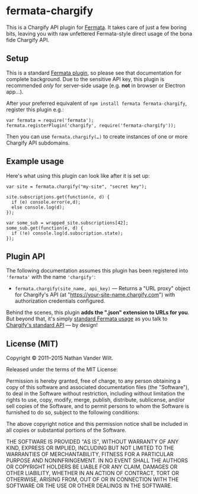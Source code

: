 # fermata-chargify

This is a Chargify API plugin for [Fermata](https://github.com/natevw/fermata). It takes care of just a few boring bits, leaving you with raw unfettered Fermata-style direct usage of the bona fide Chargify API.


## Setup

This is a standard [Fermata plugin](https://github.com/natevw/fermata#plugins), so please see that documentation for complete background. Due to the sensitive API key, this plugin is recommended *only* for server-side usage (e.g. **not** in browser or Electron app…).

After your preferred equivalent of `npm install fermata fermata-chargify`, register this plugin e.g.:

    var fermata = require('fermata');
    fermata.registerPlugin('chargify', require('fermata-chargify'));

Then you can use `fermata.chargify(…)` to create instances of one or more Chargify API subdomains.


## Example usage

Here's what using this plugin can look like after it is set up:    
    
    var site = fermata.chargify("my-site", "secret key");
    
    site.subscriptions.get(function(e, d) {
      if (e) console.error(e,d);
      else console.log(d);
    });
    
    var some_sub = wrapped_site.subscriptions[42];
    some_sub.get(function(e, d) {
      if (!e) console.log(d.subscription.state);
    });
    
    
## Plugin API

The following documentation assumes this plugin has been registered into `'fermata'` with the name `'chargify'`:

- `fermata.chargify(site_name, api_key)` — Returns a "URL proxy" object for Chargify's API (at "https://your-site-name.chargify.com") with authorization credentials configured.

Behind the scenes, this plugin **adds the ".json" extension to URLs for you**. But beyond that, it's simply [standard Fermata usage](https://github.com/natevw/fermata#complete-documentation) as you talk to [Chargify's standard API](http://docs.chargify.com/api-resources) — by design!


## License (MIT)

Copyright © 2011–2015 Nathan Vander Wilt.

Released under the terms of the MIT License:

Permission is hereby granted, free of charge, to any person obtaining a copy
of this software and associated documentation files (the "Software"), to deal
in the Software without restriction, including without limitation the rights
to use, copy, modify, merge, publish, distribute, sublicense, and/or sell
copies of the Software, and to permit persons to whom the Software is
furnished to do so, subject to the following conditions:

The above copyright notice and this permission notice shall be included in
all copies or substantial portions of the Software.

THE SOFTWARE IS PROVIDED "AS IS", WITHOUT WARRANTY OF ANY KIND, EXPRESS OR
IMPLIED, INCLUDING BUT NOT LIMITED TO THE WARRANTIES OF MERCHANTABILITY,
FITNESS FOR A PARTICULAR PURPOSE AND NONINFRINGEMENT. IN NO EVENT SHALL THE
AUTHORS OR COPYRIGHT HOLDERS BE LIABLE FOR ANY CLAIM, DAMAGES OR OTHER
LIABILITY, WHETHER IN AN ACTION OF CONTRACT, TORT OR OTHERWISE, ARISING FROM,
OUT OF OR IN CONNECTION WITH THE SOFTWARE OR THE USE OR OTHER DEALINGS IN
THE SOFTWARE.

